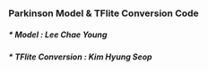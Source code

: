 ### Parkinson Model & TFlite Conversion Code
##### * Model : Lee Chae Young
##### * TFlite Conversion : Kim Hyung Seop